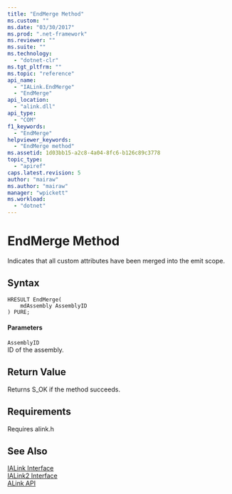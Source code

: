 ```yaml
---
title: "EndMerge Method"
ms.custom: ""
ms.date: "03/30/2017"
ms.prod: ".net-framework"
ms.reviewer: ""
ms.suite: ""
ms.technology: 
  - "dotnet-clr"
ms.tgt_pltfrm: ""
ms.topic: "reference"
api_name: 
  - "IALink.EndMerge"
  - "EndMerge"
api_location: 
  - "alink.dll"
api_type: 
  - "COM"
f1_keywords: 
  - "EndMerge"
helpviewer_keywords: 
  - "EndMerge method"
ms.assetid: 1d03bb15-a2c8-4a04-8fc6-b126c89c3778
topic_type: 
  - "apiref"
caps.latest.revision: 5
author: "mairaw"
ms.author: "mairaw"
manager: "wpickett"
ms.workload: 
  - "dotnet"
---
```

# EndMerge Method
Indicates that all custom attributes have been merged into the emit scope.  
  
## Syntax  
  
```  
HRESULT EndMerge(  
    mdAssembly AssemblyID  
) PURE;  
```  
  
#### Parameters  
 `AssemblyID`  
 ID of the assembly.  
  
## Return Value  
 Returns S_OK if the method succeeds.  
  
## Requirements  
 Requires alink.h  
  
## See Also  
 [IALink Interface](../../../../docs/framework/unmanaged-api/alink/ialink-interface.md)  
 [IALink2 Interface](../../../../docs/framework/unmanaged-api/alink/ialink2-interface.md)  
 [ALink API](../../../../docs/framework/unmanaged-api/alink/index.md)
